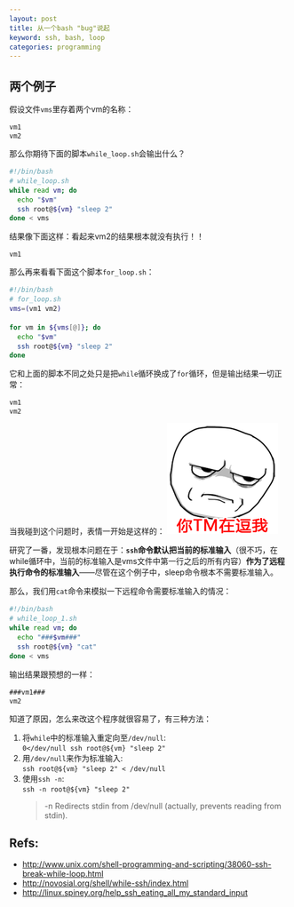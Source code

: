 ```yaml
---
layout: post
title: 从一个bash "bug"说起
keyword: ssh, bash, loop
categories: programming
---
```


## 两个例子

假设文件`vms`里存着两个vm的名称：

```
vm1
vm2
```

那么你期待下面的脚本`while_loop.sh`会输出什么？

```bash
#!/bin/bash
# while_loop.sh
while read vm; do
  echo "$vm"
  ssh root@${vm} "sleep 2"
done < vms
```

结果像下面这样：看起来vm2的结果根本就没有执行！！

```
vm1
```

那么再来看看下面这个脚本`for_loop.sh`：

```bash
#!/bin/bash
# for_loop.sh
vms=(vm1 vm2)

for vm in ${vms[@]}; do
  echo "$vm"
  ssh root@${vm} "sleep 2"
done
```

它和上面的脚本不同之处只是把`while`循环换成了`for`循环，但是输出结果一切正常：

```
vm1
vm2
```

当我碰到这个问题时，表情一开始是这样的：
![Alt text](/images/201411/kidding-me.png)

研究了一番，发现根本问题在于：**`ssh`命令默认把当前的标准输入**（很不巧，在while循环中，当前的标准输入是vms文件中第一行之后的所有内容）**作为了远程执行命令的标准输入**——尽管在这个例子中，sleep命令根本不需要标准输入。

那么，我们用`cat`命令来模拟一下远程命令需要标准输入的情况：

```bash
#!/bin/bash
# while_loop_1.sh
while read vm; do
  echo "###$vm###"
  ssh root@${vm} "cat"
done < vms
```

输出结果跟预想的一样：

```
###vm1###
vm2
```

知道了原因，怎么来改这个程序就很容易了，有三种方法：

1. 将`while`中的标准输入重定向至`/dev/null`:  
    `0</dev/null ssh root@${vm} "sleep 2"`
1. 用`/dev/null`来作为标准输入:  
    `ssh root@${vm} "sleep 2" < /dev/null`
1. 使用`ssh -n`:  
    `ssh -n root@${vm} "sleep 2"`
    > -n Redirects stdin from /dev/null (actually, prevents reading from stdin).

## Refs:

* http://www.unix.com/shell-programming-and-scripting/38060-ssh-break-while-loop.html
* http://novosial.org/shell/while-ssh/index.html
* http://linux.spiney.org/help_ssh_eating_all_my_standard_input